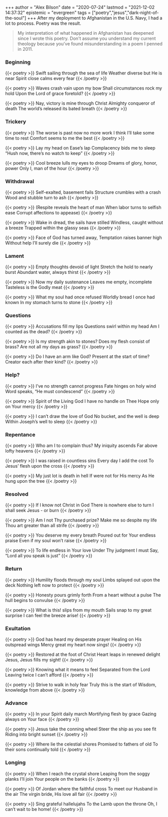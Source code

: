 +++
author = "Alex Bilson"
date = "2020-07-24"
lastmod = "2021-12-02 14:37:32"
epistemic = "evergreen"
tags = ["poetry","jesus","dark-night-of-the-soul"]
+++
After my deployment to Afghanistan in the U.S. Navy, I had a lot to process. Poetry was the result.

> My interpretation of what happened in Afghanistan has deepened since I wrote this poetry. Don't assume you understand my current theology because you've found misunderstanding in a poem I penned in 2011.

### Beginning

{{< poetry >}}
Swift sailing through the sea of life
Weather diverse but He is near
Spirit close calms every fear
{{< /poetry >}}

{{< poetry >}}
Waves crash vain upon my bow
Shall circumstances rock my hold
Upon the Lord of grace foretold?
{{< /poetry >}}

{{< poetry >}}
Nay, victory is mine through Christ
Almighty conqueror of death
The world’s released its bated breath
{{< /poetry >}}

### Trickery

{{< poetry >}}
The worse is past now no more work
I think I’ll take some time to rest
Comfort seems to me the best
{{< /poetry >}}

{{< poetry >}}
Lay my head on Ease’s lap
Complacency bids me to sleep
“Hush now, there’s no watch to keep”
{{< /poetry >}}

{{< poetry >}}
Cool breeze lulls my eyes to droop
Dreams of glory, honor, power
Only I, man of the hour
{{< /poetry >}}

### Withdrawal

{{< poetry >}}
Self-exalted, basement fails
Structure crumbles with a crash
Wood and stubble turn to ash
{{< /poetry >}}

{{< poetry >}}
(Respite reveals the heart of man
When labor turns to selfish ease
Corrupt affections to appease)
{{< /poetry >}}

{{< poetry >}}
Wake in dread, the sails have stilled
Windless, caught without a breeze
Trapped within the glassy seas
{{< /poetry >}}

{{< poetry >}}
Face of God has turned away,
Temptation raises banner high
Without help I’ll surely die
{{< /poetry >}}

### Lament

{{< poetry >}}
Empty thoughts devoid of light
Stretch the hold to nearly burst
Abundant water, always thirst
{{< /poetry >}}

{{< poetry >}}
Now my daily sustenance
Leaves me empty, incomplete
Tasteless is the Godly meat
{{< /poetry >}}

{{< poetry >}}
What my soul had once refused
Worldly bread I once had known
In my stomach turns to stone
{{< /poetry >}}

### Questions

{{< poetry >}}
Accusations fill my lips
Questions swirl within my head
Am I counted as the dead?
{{< /poetry >}}

{{< poetry >}}
Is my strength akin to stones?
Does my flesh consist of brass?
Are not all my days as grass?
{{< /poetry >}}

{{< poetry >}}
Do I have an arm like God?
Present at the start of time?
Creator each after their kind?
{{< /poetry >}}

### Help?

{{< poetry >}}
I’ve no strength cannot progress
Fate hinges on holy wind
Word speaks, “He must condescend”
{{< /poetry >}}

{{< poetry >}}
Spirit of the Living God
I have no handle on Thee
Hope only on Your mercy
{{< /poetry >}}

{{< poetry >}}
I can’t draw the love of God
No bucket, and the well is deep
Within Joseph’s well to sleep
{{< /poetry >}}

### Repentance

{{< poetry >}}
Who am I to complain thus?
My iniquity ascends
Far above lofty heavens
{{< /poetry >}}

{{< poetry >}}
I was raised in countless sins
Every day I add the cost
To Jesus’ flesh upon the cross
{{< /poetry >}}

{{< poetry >}}
My just lot is death in hell
If were not for His mercy
As He hung upon the tree
{{< /poetry >}}

### Resolved

{{< poetry >}}
If I know not Christ in God
There is nowhere else to turn
I shall seek Jesus - or burn
{{< /poetry >}}

{{< poetry >}}
Am I not Thy purchased prize?
Make me so despite my life
Thou art greater than all strife
{{< /poetry >}}

{{< poetry >}}
You deserve my every breath
Poured out for Your endless praise
Even if my soul won’t raise
{{< /poetry >}}

{{< poetry >}}
To life endless in Your love
Under Thy judgment I must
Say, “Lord all you speak is just”
{{< /poetry >}}

### Return

{{< poetry >}}
Humility floods through my soul
Limbs splayed out upon the deck
Nothing left now to protect
{{< /poetry >}}

{{< poetry >}}
Honesty pours grimly forth
From a heart without a pulse
The hull begins to convulse
{{< /poetry >}}

{{< poetry >}}
What is this! slips from my mouth
Sails snap to my great surprise
I can feel the breeze arise!
{{< /poetry >}}

### Exultation

{{< poetry >}}
God has heard my desperate prayer
Healing on His outspread wings
Mercy great my heart now sings!
{{< /poetry >}}

{{< poetry >}}
Restored at the foot of Christ
Heart leaps in renewed delight
Jesus, Jesus fills my sight!
{{< /poetry >}}

{{< poetry >}}
Knowing what it means to feel
Separated from the Lord
Leaving twice I can’t afford
{{< /poetry >}}

{{< poetry >}}
Strive to walk in holy fear
Truly this is the start of
Wisdom, knowledge from above
{{< /poetry >}}

### Advance

{{< poetry >}}
In your Spirit daily march
Mortifying flesh by grace
Gazing always on Your face
{{< /poetry >}}

{{< poetry >}}
Jesus take the conning wheel
Steer the ship as you see fit
Riding into bright sunset
{{< /poetry >}}

{{< poetry >}}
Where lie the celestial shores
Promised to fathers of old
To their sons continually told
{{< /poetry >}}

### Longing

{{< poetry >}}
When I reach the crystal shore
Leaping from the soggy planks
I’ll join Your people on the banks
{{< /poetry >}}

{{< poetry >}}
Of Jordan where the faithful cross
To meet our Husband in the air
The virgin bride, His love all fair
{{< /poetry >}}

{{< poetry >}}
Sing grateful hallelujahs
To the Lamb upon the throne
Oh, I can’t wait to be home!
{{< /poetry >}}

